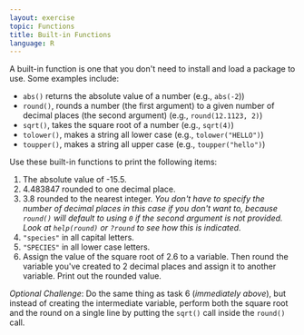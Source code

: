 ```yaml
---
layout: exercise
topic: Functions
title: Built-in Functions
language: R
---
```


A built-in function is one that you don't need to install and load a package to
use. Some examples include:

* `abs()` returns the absolute value of a number (e.g., `abs(-2`))
* `round()`, rounds a number (the first argument) to a given number of decimal places (the second argument) (e.g., `round(12.1123, 2)`)
* `sqrt()`, takes the square root of a number (e.g., `sqrt(4)`)
* `tolower()`, makes a string all lower case (e.g., `tolower("HELLO")`)
* `toupper()`, makes a string all upper case (e.g., `toupper("hello")`)

Use these built-in functions to print the following items:

1. The absolute value of -15.5.
2. 4.483847 rounded to one decimal place.
3. 3.8 rounded to the nearest integer. *You don't have to specify the number of
   decimal places in this case if you don't want to, because `round()` will
   default to using `0` if the second argument is not provided. Look at
   `help(round)` or `?round` to see how this is indicated.*
4. `"species"` in all capital letters.
5. `"SPECIES"` in all lower case letters.
6. Assign the value of the square root of 2.6 to a variable. Then round the
   variable you've created to 2 decimal places and assign it to another
   variable. Print out the rounded value.

*Optional Challenge*: Do the same thing as task 6 (*immediately above*), but instead of
creating the intermediate variable, perform both the square root and the round
on a single line by putting the `sqrt()` call inside the `round()` call.
